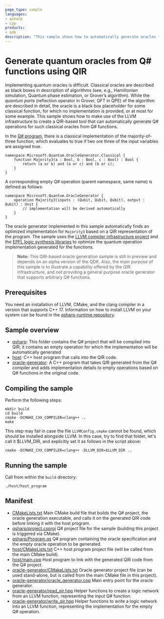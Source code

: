 ```yaml
---
page_type: sample
languages:
- qsharp
- cpp
products:
- qdk
description: "This sample shows how to automatically generate oracles from Boolean function specifications leveraging QIR"
---
```


# Generate quantum oracles from Q# functions using QIR

Implementing quantum oracles is difficult. Classical oracles are described as
black boxes in description of algorithms (see, e.g., Hamiltonian simulation,
Quantum phase estimation, or Grover’s algorithm). While the *quantum parts*
(reflection operator in Grover, QFT in QPE) of the algorithm are described in
detail, the oracle is a black box placeholder for some classical function, for
which no implementation is provided, or at most for some example. This sample
shows how to make use of the LLVM infrastructure to create a QIR-based tool that
can automatically generate Q# operations for such classical oracles from Q#
functions.

In the [Q# program](./qsharp/Program.qs), there is a classical implementation of
the majority-of-three function, which evaluates to true if two ore three of the
input variables are assigned true.

```qsharp
namespace Microsoft.Quantum.OracleGenerator.Classical {
    function Majority3(a : Bool, b : Bool, c : Bool) : Bool {
        return (a or b) and (a or c) and (b or c);
    }
}
```

A corresponding empty Q# operation (parent namespace, same name) is defined as
follows:

```qsharp
namespace Microsoft.Quantum.OracleGenerator {
    operation Majority3(inputs : (Qubit, Qubit, Qubit), output : Qubit) : Unit {
        // implementation will be derived automatically
    }
}
```

The oracle generator implemented in this sample automatically finds an optimized
implementation for `Majority3` based on a QIR representation of the program. The
sample uses the [LLVM compiler infrastructure project](https://llvm.org/) and
the [EPFL logic synthesis libraries](https://github.com/lsils/lstools-showcase)
to optimize the quantum operation implementation generated for the functions.

> **Note:** This QIR-based oracle generation sample is still in preview and
> depends on an alpha version of the QDK.  Also, the main purpose of this sample
> is to illustrate a capability offered by the QIR infrastructure, and *not*
> providing a general purpose oracle generator that supports arbitrary Q#
> functions.

## Prerequisites

You need an installation of LLVM, CMake, and the clang compiler in a version
that supports C++ 17.  Information on how to install LLVM on your system can
be found in the [qsharp-runtime
repository](https://github.com/microsoft/qsharp-runtime).

## Sample overview

- [qsharp](./qsharp): This folder contains the Q# project that will be compiled
  into QIR; it contains an empty operation for which the implementation will be
  automatically generated
- [host](./host): C++ host program that calls into the QIR code.
- [oracle-generator](./oracle-generator): A C++ program that takes QIR generated
  from the Q# compiler and adds implementation details to empty operations based
  on Q# functions in the original code.

## Compiling the sample

Perform the following steps:

```shell
mkdir build
cd build
cmake -DCMAKE_CXX_COMPILER=clang++ ..
make
```

This step may fail in case the file `LLVMConfig.cmake` cannot be found, which
should be installed alongside LLVM.  In this case, try to find that folder,
let's call it $LLVM_DIR, and explicitly set it as follows in the script above:

```shell
cmake -DCMAKE_CXX_COMPILER=clang++ -DLLVM_DIR=$LLVM_DIR ..
```

## Running the sample

Call from within the `build` directory:

```shell
./host/host_program
```

## Manifest

- [CMakeLists.txt](CMakeLists.txt) Main CMake build file that builds the Q# project, the oracle generation executable, and calls it on the generated QIR code before linking it with the host program.
- [qsharp/project.csproj](qsharp/project.csproj) Q# project file for the sample (building this project is triggered via CMake).
- [qsharp/Program.qs](qsharp/Program.qs) Q# program containing the oracle specification and the empty oracle operation to be generated.
- [host/CMakeLists.txt](host/CMakeLists.txt) C++ host program project file (will be called from the main CMake build).
- [host/main.cpp](host/main.cpp) Host program to link with the generated QIR code from the Q# project.
- [oracle-generator/CMakeLists.txt](oracle-generator/CMakeLists.txt) Oracle generator project file (can be used stand-alone, but is called from the main CMake file in this project).
- [oracle-generator/oracle_generator.cpp](oracle-generator/oracle_generator.cpp) Main entry point for the oracle generator.
- [oracle-generator/read_qir.hpp](oracle-generator/read_qir.hpp) Helper functions to create a logic network from an LLVM function, representing the input Q# function.
- [oracle-generator/write_qir.hpp](oracle-generator/write_qir.hpp) Helper functions to write a logic network into an LLVM function, representing the implementation for the empty Q# operation.
